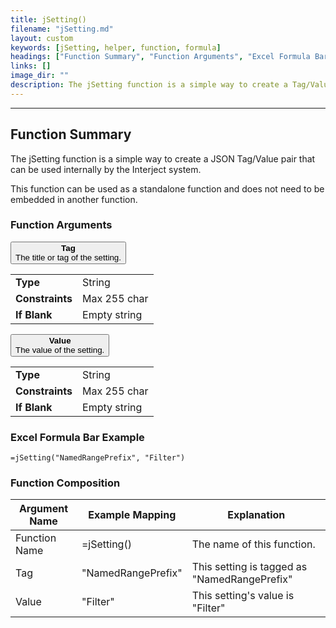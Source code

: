 ```yaml
---
title: jSetting()
filename: "jSetting.md"
layout: custom
keywords: [jSetting, helper, function, formula]
headings: ["Function Summary", "Function Arguments", "Excel Formula Bar Example", "Function Composition"]
links: []
image_dir: ""
description: The jSetting function is a simple way to create a Tag/Value pair that can be used internally by the Interject system.
---
```

* * *

##  Function Summary

The jSetting function is a simple way to create a JSON Tag/Value pair that can be used internally by the Interject system.

This function can be used as a standalone function and does not need to be embedded in another function.

###  Function Arguments

<button class="collapsible-parameter">**Tag**<br>The title or tag of the setting.</button>
<div markdown="1" class="panel-parameter">
<table>
  <tbody>
    <tr>
		<td class="pph"><b>Type</b></td>
		<td>String</td>
    </tr>
    <tr>
		<td class="pph"><b>Constraints</b></td>
		<td>Max 255 char</td>
    </tr>
    <tr>
		<td class="pph"><b>If Blank</b></td>
		<td>Empty string</td>
    </tr>
  </tbody>
</table>
</div>

<button class="collapsible-parameter">**Value**<br>The value of the setting.</button>
<div markdown="1" class="panel-parameter">
<table>
  <tbody>
    <tr>
		<td class="pph"><b>Type</b></td>
		<td>String</td>
    </tr>
    <tr>
		<td class="pph"><b>Constraints</b></td>
		<td>Max 255 char</td>
    </tr>
    <tr>
		<td class="pph"><b>If Blank</b></td>
		<td>Empty string</td>
    </tr>
  </tbody>
</table>
</div>

###  Excel Formula Bar Example

```Excel
=jSetting("NamedRangePrefix", "Filter")
```

###  Function Composition

| Argument Name  |  Example Mapping  |  Explanation   |  
|------|------|------|
|  Function Name  |  =jSetting()  |  The name of this function.  |  
|  Tag  |  "NamedRangePrefix"  |  This setting is tagged as "NamedRangePrefix"  |  
|  Value  | "Filter"   |  This setting's value is "Filter"  |  

